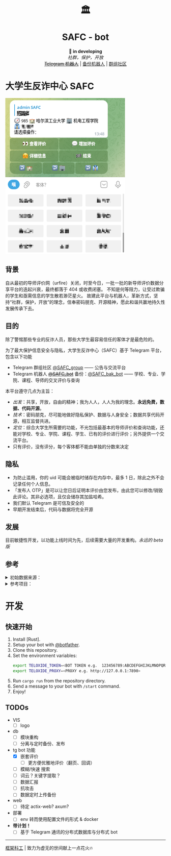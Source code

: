 <div align="center">
  <h1>🏛️</h1>
  <!-- <img width="150" heigth="150" src="./doc/asserts/icon.png"> -->
  <h1>SAFC - bot</h1>
  <b>🧪 in developing</b><br/>
  <i>社群，保护，开放</i><br/>
  <a href="https://t.me/SAFC_bot"><del>Telegram 机器人</del></a> | <a href="https://t.me/SAFC_bak_bot">备份机器人</a> | <a href="https://t.me/SAFC_group">群组社区</a><br/>
</div>

# 大学生反诈中心 SAFC

![bot_demo](./assets/bot_demo.png)

## 背景

自从最初的导师评价网（urfire）关闭，时至今日，一批一批的新导师评价数据分享平台的迭起兴衰，最终都落于 404 或收费闭塞。
不知是何等阻力，让受过欺骗的学生和亟需信息的学生散若渺茫星火。
故建此平台与机器人，革新方式，坚持“社群，保护，开放”的理念，信奉密码朋克、开源精神，愿此和谐共赢地持久性发展传承下去。

## 目的

除了警惕那些专业的反诈人员，那些大学生最容易信任的客体才是最危险的。

为了最大保护信息安全与隐私，大学生反诈中心（SAFC）基于 Telegram 平台，包含以下功能

* Telegram 群组社区 [@SAFC_group](https://t.me/SAFC_group) —— 公告与交流平台
* Telegram 机器人 ~~[@SAFC_bot](https://t.me/SAFC_bot)~~ 备份：[@SAFC_bak_bot](https://t.me/SAFC_bak_bot) —— 学校、专业、学院、课程、导师的交叉评价与查询

本平台遵守几点为主旨：

* _出发_：共享，开放，自由的精神；我为人人，人人为我的理念。**永远免费，数据、代码开源**。
* _技术_：密码朋克，尽可能地做好隐私保护、数据与人身安全；数据共享代码开源，相互监督共进。
* _定位_：综合大学生所需要的功能，不光包括最基本的导师评价和查询功能，还能对学校、专业、学院、课程、学生、已有的评价进行评价；另外提供一个交流平台。
* 只有评价，没有评分，每个客体都不能由单独的分数来决定

## 隐私

- 为防止滥用，你的 uid 可能会被临时储存在内存中，最多 1 日，除此之外不会记录任何个人信息。
- 「发布人 OTP」是可以让您日后证明本评价由您发布，由此您可以修改/销毁此评论。其非必选项，且仅会储存其加盐哈希。
- 我们默认 Telegram 是可信及安全的
- 早期开发结束后，代码与数据将完全开源

## 发展

目前敏捷性开发，以功能上线时间为先，后续需要大量的开发重构。*永远的 beta 版*

## 参考

<details>
<summary>初始数据来源：</summary>
https://github.com/pengp25/RateMySupervisor

https://gitee.com/wdwdwd123/RateMySupervisor
</details>

<details>
<summary>参考项目：</summary>
开发参考： 
https://github.com/magnickolas/remindee-bot
</details>



# 开发

## 快速开始

1. Install [Rust].
2. Setup your bot with [@botfather](https://t.me/botfather).
3. Clone this repository.
4. Set the environment variables:
   ```sh
   export TELOXIDE_TOKEN=<BOT TOKEN e.g.  123456789:ABCDEFGHIJKLMNOPQRSTUVWXYZ>
   export TELOXIDE_PROXY=<PROXY e.g. http://127.0.0.1:7890>
   ```
5. Run `cargo run` from the repository directory.
6. Send a message to your bot with `/start` command.
7. Enjoy!

## TODOs

- VIS
  - [ ] logo
- db
  - [ ] 模块重构
  - [ ] 分离与定时备份、发布
- tg bot 功能
  - [x] 嵌套评价
    - [ ] 更方便优雅地评价（翻页、回调）
  - [ ] 模糊/快速 搜索
  - [ ] 词云？关键字提取？
  - [ ] 数据汇报
  - [ ] 抗攻击
  - [ ] 数据定时上传备份
- web
  - [ ] 待定 actix-web? axum?
- 部署
  - [ ] env 转而使用配置文件的形式 & docker
- **带计划！**
  - [ ] 基于 Telegram 通讯的分布式数据库与分布式 bot

---

[框架科工](https://craft.framist.top/) | 致力为虚无的世间献上一点花火🔥
